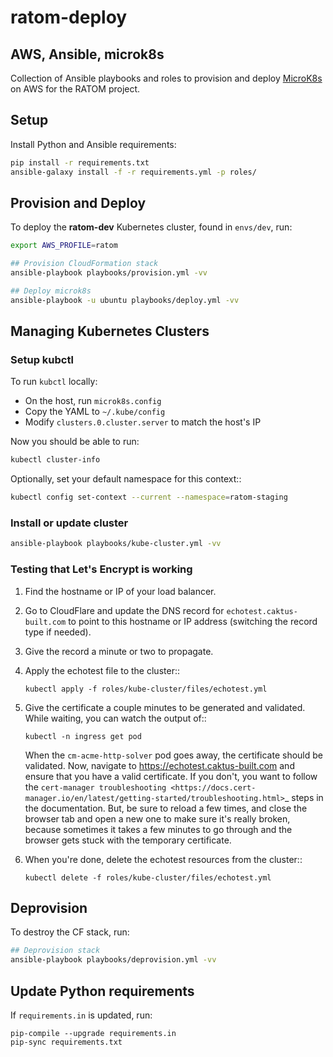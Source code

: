 # ratom-deploy

## AWS, Ansible, microk8s

Collection of Ansible playbooks and roles to provision and deploy [MicroK8s](https://microk8s.io/) on AWS for the RATOM project.


## Setup

Install Python and Ansible requirements:

```sh
pip install -r requirements.txt
ansible-galaxy install -f -r requirements.yml -p roles/
```

## Provision and Deploy

To deploy the **ratom-dev** Kubernetes cluster, found in ``envs/dev``, run:

```sh
export AWS_PROFILE=ratom

## Provision CloudFormation stack
ansible-playbook playbooks/provision.yml -vv

## Deploy microk8s
ansible-playbook -u ubuntu playbooks/deploy.yml -vv
```


## Managing Kubernetes Clusters


### Setup kubctl

To run ``kubctl`` locally:

- On the host, run ``microk8s.config``
- Copy the YAML to ``~/.kube/config``
- Modify ``clusters.0.cluster.server`` to match the host's IP

Now you should be able to run:

```sh
kubectl cluster-info
```

Optionally, set your default namespace for this context::

```sh
kubectl config set-context --current --namespace=ratom-staging
```


### Install or update cluster

```sh
ansible-playbook playbooks/kube-cluster.yml -vv
```


### Testing that Let's Encrypt is working

1. Find the hostname or IP of your load balancer.
2. Go to CloudFlare and update the DNS record for ``echotest.caktus-built.com`` to
   point to this hostname or IP address (switching the record type if needed).
3. Give the record a minute or two to propagate.
4. Apply the echotest file to the cluster::

       kubectl apply -f roles/kube-cluster/files/echotest.yml

5. Give the certificate a couple minutes to be generated and validated. While waiting,
   you can watch the output of::

       kubectl -n ingress get pod

   When the ``cm-acme-http-solver`` pod goes away, the certificate should be validated.
   Now, navigate to https://echotest.caktus-built.com and ensure that you have a valid
   certificate. If you don't, you want to follow the `cert-manager troubleshooting
   <https://docs.cert-manager.io/en/latest/getting-started/troubleshooting.html>`_
   steps in the documentation. But, be sure to reload a few times, and close the
   browser tab and open a new one to make sure it's really broken, because sometimes
   it takes a few minutes to go through and the browser gets stuck with the
   temporary certificate.

6. When you're done, delete the echotest resources from the cluster::

       kubectl delete -f roles/kube-cluster/files/echotest.yml


## Deprovision

To destroy the CF stack, run:

```sh
## Deprovision stack
ansible-playbook playbooks/deprovision.yml -vv
```


## Update Python requirements

If ``requirements.in`` is updated, run:

```
pip-compile --upgrade requirements.in
pip-sync requirements.txt
```

